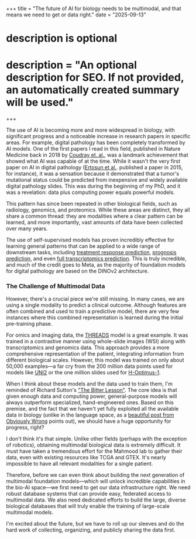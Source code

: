 +++
title = "The future of AI for biology needs to be multimodal, and that means we need to get or data right."
date = "2025-09-13"

#
# description is optional
#
# description = "An optional description for SEO. If not provided, an automatically created summary will be used."

+++

The use of AI is becoming more and more widespread in biology, with significant progress and a noticeable increase in research papers in specific areas. For example, digital pathology has been completely transformed by AI models. One of the first papers I read in this field, published in Nature Medicine back in 2018 by [Coudray et. al.](https://www.nature.com/articles/s41591-018-0177-5), was a landmark achievement that showed what AI was capable of at the time. While it wasn't the very first paper on AI in digital pathology ([Ertosun et al.](https://pubmed.ncbi.nlm.nih.gov/26958289/). published a paper in 2015, for instance), it was a sensation because it demonstrated that a tumor's mutational status could be predicted from inexpensive and widely available digital pathology slides. This was during the beginning of my PhD, and it was a revelation: data plus computing power equals powerful models.

This pattern has since been repeated in other biological fields, such as radiology, genomics, and proteomics. While these areas are distinct, they all share a common thread: they are modalities where a clear pattern can be learned, and more importantly, vast amounts of data have been collected over many years.

The use of self-supervised models has proven incredibly effective for learning general patterns that can be applied to a wide range of downstream tasks, including [treatment response prediction](https://www.nature.com/articles/s41698-024-00765-w), [prognosis prediction](https://www.nature.com/articles/s41698-024-00731-6), and even [full transcriptomics prediction](https://www.nature.com/articles/s41467-024-54182-5). This is truly incredible, and much of the credit goes to Meta, as the majority of foundation models for digital pathology are based on the DINOv2 architecture.

### The Challenge of Multimodal Data

However, there's a crucial piece we're still missing. In many cases, we are using a single modality to predict a clinical outcome. Although features are often combined and used to train a predictive model, there are very few instances where this combined representation is learned during the initial pre-training phase.

For omics and imaging data, the [THREADS](https://arxiv.org/abs/2501.16652) model is a great example. It was trained in a contrastive manner using whole-slide images (WSI) along with transcriptomics and genomics data. This approach provides a more comprehensive representation of the patient, integrating information from different biological scales. However, this model was trained on only about 50,000 examples—a far cry from the 200 million data points used for models like [UNI2](https://huggingface.co/MahmoodLab/UNI2-h) or the one million slides used for [H-Optimus-1](https://huggingface.co/bioptimus/H-optimus-1).

When I think about these models and the data used to train them, I'm reminded of Richard Sutton's ["The Bitter Lesson"](http://www.incompleteideas.net/IncIdeas/BitterLesson.html). The core idea is that given enough data and computing power, general-purpose models will always outperform specialized, hand-engineered ones. Based on this premise, and the fact that we haven't yet fully exploited all the available data in biology (unlike in the language space, as a [beautiful post from Obviously Wrong]((https://obviouslywrong.substack.com/p/the-bitter-lesson-is-misunderstood)) points out), we should have a huge opportunity for progress, right?

I don't think it's that simple. Unlike other fields (perhaps with the exception of robotics), obtaining multimodal biological data is extremely difficult. It must have taken a tremendous effort for the Mahmood lab to gather their data, even with existing resources like TCGA and GTEX. It's nearly impossible to have all relevant modalities for a single patient.

Therefore, before we can even think about building the next generation of multimodal foundation models—which will unlock incredible capabilities in the bio-AI space—we first need to get our data infrastructure right. We need robust database systems that can provide easy, federated access to multimodal data. We also need dedicated efforts to build the large, diverse biological databases that will truly enable the training of large-scale multimodal models.

I'm excited about the future, but we have to roll up our sleeves and do the hard work of collecting, organizing, and publicly sharing the data first.

